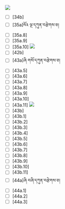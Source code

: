 ![](https://github.com/Esukhia/J018/blob/master/MRK35_SAMPLING/Go/235.jpg)
- [ ] [34b]
- [ ] [35a]སོ༣ ལྔ་དཀུན་བརྩེགས་ཅ།
- [ ] [35a.8]
- [ ] [35a.9]
- [ ] [35a.10]
![](https://github.com/Esukhia/J018/blob/master/MRK35_SAMPLING/Go/243.jpg)
- [ ] [42b]
- [ ] [43a]ཞི གསོ་དཀུན་བརྩེགས་ཅ།
- [ ] [43a.5]
- [ ] [43a.6]
- [ ] [43a.7]
- [ ] [43a.8]
- [ ] [43a.9]
- [ ] [43a.10]
- [ ] [43a.11]
![](https://github.com/Esukhia/J018/blob/master/MRK35_SAMPLING/Go/244.jpg)
- [ ] [43b]
- [ ] [43b.1]
- [ ] [43b.2]
- [ ] [43b.3]
- [ ] [43b.4]
- [ ] [43b.5]
- [ ] [43b.6]
- [ ] [43b.7]
- [ ] [43b.8]
- [ ] [43b.9]
- [ ] [43b.10]
- [ ] [43b.11]
- [ ] [44a]ཞི བཞི་དཀུན་བརྩེགས་ཅ།
- [ ] [44a.1]
- [ ] [44a.2]
- [ ] [44a.3]
